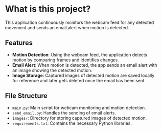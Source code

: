 # What is this project?

This application continuously monitors the webcam feed for any detected movement and sends an email alert when motion is detected.

## Features

- **Motion Detection**: Using the webcam feed, the application detects motion by comparing frames and identifies changes.
- **Email Alert**: When motion is detected, the app sends an email alert with an image showing the detected motion.
- **Image Storage**: Captured images of detected motion are saved locally for reference and later gets deleted once the email has been sent.

## File Structure

- `main.py`: Main script for webcam monitoring and motion detection.
- `send_email.py`: Handles the sending of email alerts.
- `images/`: Directory for storing captured images of detected motion.
- `requirements.txt`: Contains the necessary Python libraries.
